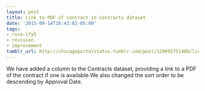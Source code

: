 ```yaml
---
layout: post
title: Link to PDF of contract in Contracts dataset
date: '2015-09-14T16:43:01-05:00'
tags:
- rsxa-ify5
- revision
- improvement
tumblr_url: http://chicagoportalstatus.tumblr.com/post/129095751480/link-to-pdf-of-contract-in-contracts-dataset
---
```

We have added a column to the Contracts dataset, providing a link to a PDF of the contract if one is available.We also changed the sort order to be descending by Approval Date.

